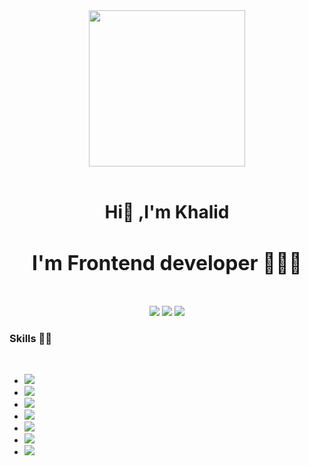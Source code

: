 <div align="center">
   <img width="250" height="250" src="https://ouch-cdn2.icons8.com/NjO2EaVFBX-VZ-1rhL0pU3UilbdEGS-tiD1k_Yy2Kw4/rs:fit:256:292/czM6Ly9pY29uczgu/b3VjaC1wcm9kLmFz/c2V0cy9zdmcvNDk4/L2E2ZmNiYjAzLWE5/ZmQtNGRiYS04ZmEz/LTkzMjg2ZTVjYjA0/Zi5zdmc.png" />
</div>
<br>

<h1 align="center">Hi👋 ,I'm Khalid </h1> 
<h3 align="center" style="font-size: 32px"> I'm Frontend developer 👨🏽‍💻</h3>
<br>

<div align="center">
   <a herf="https://khalidsalah.netlify.app/">
     <img src="https://img.shields.io/badge/website-000000?style=for-the-badge&logo=About.me&logoColor=white"/>
   </a>
   <a herf="https://twitter.com/khalidsalah1522">
    <img src="https://img.shields.io/badge/Twitter-1DA1F2?style=for-the-badge&logo=twitter&logoColor=white"/>
   </a>
   <a herf="https://www.linkedin.com/in/khalidsalah/">
    <img src="https://img.shields.io/badge/LinkedIn-0077B5?style=for-the-badge&logo=linkedin&logoColor=white"/>
   </a>
</div>

<div>
   <h3>Skills 🐱‍👤</h3>
   <br>
   <ul>
      <li><img src="https://img.shields.io/badge/HTML5-E34F26?style=for-the-badge&logo=html5&logoColor=white"/></li>
      <li><img src="https://img.shields.io/badge/CSS3-1572B6?style=for-the-badge&logo=css3&logoColor=white"/></li>
       <li><img src="https://img.shields.io/badge/Sass-CC6699?style=for-the-badge&logo=sass&logoColor=white"/></li>
      <li><img src="https://img.shields.io/badge/JavaScript-323330?style=for-the-badge&logo=javascript&logoColor=F7DF1E"/></li>
      <li><img src="https://img.shields.io/badge/json-5E5C5C?style=for-the-badge&logo=json&logoColor=white"/></li>
      <li><img src="https://img.shields.io/badge/React-20232A?style=for-the-badge&logo=react&logoColor=61DAFB"/></li>
      <li><img src="https://img.shields.io/badge/React_Router-CA4245?style=for-the-badge&logo=react-router&logoColor=white"/></li>
   </ul>
</div>
